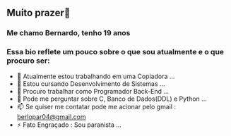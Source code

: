 ## Muito prazer👋

### Me chamo Bernardo, tenho 19 anos
### Essa bio reflete um pouco sobre o que sou atualmente e o que procuro ser: 


- 🔭 Atualmente estou trabalhando em uma Copiadora ...
- 🌱 Estou cursando Desenvolvimento de Sistemas ...
- 👯 Procuro trabalhar como Programador Back-End ...
- 💬 Pode me perguntar sobre C, Banco de Dados(DDL) e Python ...
- 📫 Se quiser me contatar pode me acionar pelo gmail : berlopar04@gmail.com
- ⚡ Fato Engraçado : Sou paranista ...
